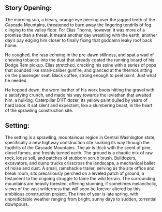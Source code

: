 ## Story Opening:

The morning sun, a bleary, orange eye peering over the jagged teeth of the Cascade Mountains, threatened to burn away the lingering tendrils of fog clinging to the valley floor. For Elias Thorne, however, it was more of a promise than a threat. It meant another day wrestling with the earth, another day’s pay edging him closer to finally fixing that goddamn leaky roof back home.

He coughed, the rasp echoing in the pre-dawn stillness, and spat a wad of chewing tobacco into the dust that already coated the running board of his Dodge Ram pickup. Elias stretched, cracking his spine with a series of pops that sounded like small-caliber gunfire, and glanced at the thermos sitting on the passenger seat. Black coffee, strong enough to peel paint. Just what he needed.

He hopped down, the worn leather of his work boots hitting the gravel with a satisfying crunch, and made his way towards the leviathan that awaited him: a hulking, Caterpillar D11T dozer, its yellow paint dulled by years of hard labor. It sat silent and expectant, like a slumbering beast, in the heart of the sprawling construction site.

## Setting:

The setting is a sprawling, mountainous region in Central Washington state, specifically a new highway construction site snaking its way through the foothills of the Cascade Mountains. The air is thick with the scent of pine, diesel fumes, and freshly turned earth. The ground is a chaotic mix of raw rock, loose soil, and patches of stubborn scrub brush. Bulldozers, excavators, and dump trucks crisscross the landscape, a mechanical ballet of noise and dust. A small, ramshackle trailer, serving as the site office and break room, sits precariously perched on a leveled patch of ground, a testament to the ongoing struggle to tame the wild terrain. The surrounding mountains are heavily forested, offering stunning, if sometimes melancholic, views of the vast wilderness that will soon be forever altered by this ambitious construction project. The time of year is late spring, with unpredictable weather ranging from bright, sunny days to sudden, torrential downpours.

